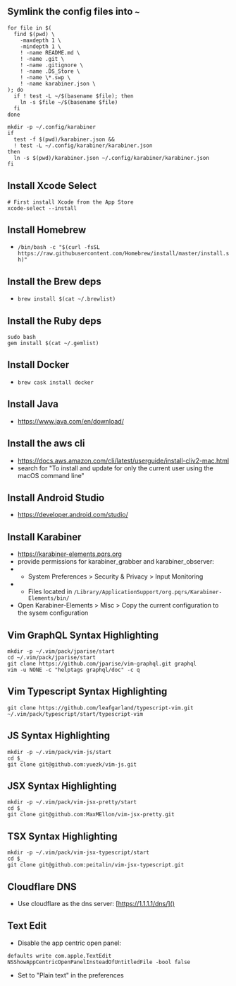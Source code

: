 ## Symlink the config files into `~`
```
for file in $(
  find $(pwd) \
    -maxdepth 1 \
    -mindepth 1 \
    ! -name README.md \
    ! -name .git \
    ! -name .gitignore \
    ! -name .DS_Store \
    ! -name \*.swp \
    ! -name karabiner.json \
); do
  if ! test -L ~/$(basename $file); then
    ln -s $file ~/$(basename $file)
  fi
done

mkdir -p ~/.config/karabiner
if
  test -f $(pwd)/karabiner.json &&
  ! test -L ~/.config/karabiner/karabiner.json
then
  ln -s $(pwd)/karabiner.json ~/.config/karabiner/karabiner.json
fi
```

## Install Xcode Select
```
# First install Xcode from the App Store
xcode-select --install
```

## Install Homebrew
- `/bin/bash -c "$(curl -fsSL https://raw.githubusercontent.com/Homebrew/install/master/install.sh)"`

## Install the Brew deps
- `brew install $(cat ~/.brewlist)`

## Install the Ruby deps
```
sudo bash
gem install $(cat ~/.gemlist)
```

## Install Docker
- `brew cask install docker`

## Install Java
- https://www.java.com/en/download/

## Install the aws cli
- https://docs.aws.amazon.com/cli/latest/userguide/install-cliv2-mac.html
- search for "To install and update for only the current user using the macOS command line"

## Install Android Studio
- https://developer.android.com/studio/

## Install Karabiner
- https://karabiner-elements.pqrs.org
- provide permissions for karabiner_grabber and karabiner_observer:
- - System Preferences > Security & Privacy > Input Monitoring
- - Files located in `/Library/ApplicationSupport/org.pqrs/Karabiner-Elements/bin/`
- Open Karabiner-Elements > Misc > Copy the current configuration to the sysem configuration

## Vim GraphQL Syntax Highlighting
```
mkdir -p ~/.vim/pack/jparise/start
cd ~/.vim/pack/jparise/start
git clone https://github.com/jparise/vim-graphql.git graphql
vim -u NONE -c "helptags graphql/doc" -c q
```

## Vim Typescript Syntax Highlighting
```
git clone https://github.com/leafgarland/typescript-vim.git ~/.vim/pack/typescript/start/typescript-vim
```

## JS Syntax Highlighting
```
mkdir -p ~/.vim/pack/vim-js/start
cd $_
git clone git@github.com:yuezk/vim-js.git
```

## JSX Syntax Highlighting
```
mkdir -p ~/.vim/pack/vim-jsx-pretty/start
cd $_
git clone git@github.com:MaxMEllon/vim-jsx-pretty.git
```

## TSX Syntax Highlighting
```
mkdir -p ~/.vim/pack/vim-jsx-typescript/start
cd $_
git clone git@github.com:peitalin/vim-jsx-typescript.git
```

## Cloudflare DNS
- Use cloudflare as the dns server: [https://1.1.1.1/dns/]()

## Text Edit
- Disable the app centric open panel:
```
defaults write com.apple.TextEdit NSShowAppCentricOpenPanelInsteadOfUntitledFile -bool false
```
- Set to "Plain text" in the preferences
